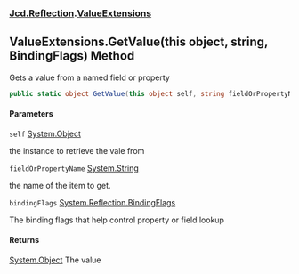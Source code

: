 ### [Jcd.Reflection](Jcd.Reflection.md 'Jcd.Reflection').[ValueExtensions](ValueExtensions.md 'Jcd.Reflection.ValueExtensions')

## ValueExtensions.GetValue(this object, string, BindingFlags) Method

Gets a value from a named field or property

```csharp
public static object GetValue(this object self, string fieldOrPropertyName, System.Reflection.BindingFlags bindingFlags=System.Reflection.BindingFlags.Instance|System.Reflection.BindingFlags.Public|System.Reflection.BindingFlags.NonPublic);
```
#### Parameters

<a name='Jcd.Reflection.ValueExtensions.GetValue(thisobject,string,System.Reflection.BindingFlags).self'></a>

`self` [System.Object](https://docs.microsoft.com/en-us/dotnet/api/System.Object 'System.Object')

the instance to retrieve the vale from

<a name='Jcd.Reflection.ValueExtensions.GetValue(thisobject,string,System.Reflection.BindingFlags).fieldOrPropertyName'></a>

`fieldOrPropertyName` [System.String](https://docs.microsoft.com/en-us/dotnet/api/System.String 'System.String')

the name of the item to get.

<a name='Jcd.Reflection.ValueExtensions.GetValue(thisobject,string,System.Reflection.BindingFlags).bindingFlags'></a>

`bindingFlags` [System.Reflection.BindingFlags](https://docs.microsoft.com/en-us/dotnet/api/System.Reflection.BindingFlags 'System.Reflection.BindingFlags')

The binding flags that help control property or field lookup

#### Returns

[System.Object](https://docs.microsoft.com/en-us/dotnet/api/System.Object 'System.Object')
The value